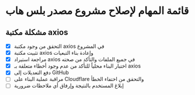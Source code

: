 # قائمة المهام لإصلاح مشروع مصدر بلس هاب

## مشكلة مكتبة axios

- [x] التحقق من وجود مكتبة axios في المشروع
- [x] تثبيت مكتبة axios وإعادة بناء التبعيات
- [x] مراجعة استيراد axios في جميع الملفات والتأكد من صحته
- [x] اختبار البناء محلياً للتأكد من عدم وجود أخطاء متعلقة بـ axios
- [x] دفع التعديلات إلى GitHub
- [ ] مراقبة عملية البناء على Cloudflare والتحقق من اختفاء الخطأ
- [ ] إبلاغ المستخدم بالنتيجة وإرفاق أي ملاحظات ضرورية
